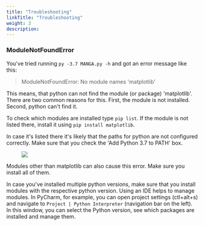 ```yaml
---
title: "Troubleshooting"
linkTitle: "Troubleshooting"
weight: 3
description:
---
```


### ModuleNotFoundError

You've tried running ``py -3.7 MANGA.py -h`` and got an error message like this:

> ModuleNotFoundError: No module names 'matplotlib'

This means, that python can not find the module (or package) 'matplotlib'.
There are two common reasons for this.
First, the module is not installed.
Second, python can't find it.

To check which modules are installed type ``pip list``.
If the module is not listed there, install it using ``pip install matplotlib``.

In case it's listed there it's likely that the paths for python are not configured correctly.
Make sure that you check the 'Add Python 3.7 to PATH' box.

<figure class="alert">
     <img id="Figure_3" src="/pictures/getting_started/InstallPythonWindows.png">
</figure>

Modules other than matplotlib can also cause this error. 
Make sure you install all of them.


In case you've installed multiple python versions, make sure that you install modules with the respective python version.
Using an IDE helps to manage modules.
In PyCharm, for example, you can open project settings (ctl+alt+s) and navigate to ``Project | Python Interpreter`` (navigation bar on the left).
In this window, you can select the Python version, see which packages are installed and manage them.